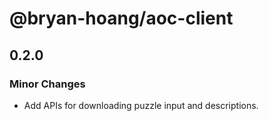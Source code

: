 # @bryan-hoang/aoc-client

## 0.2.0

### Minor Changes

- Add APIs for downloading puzzle input and descriptions.
